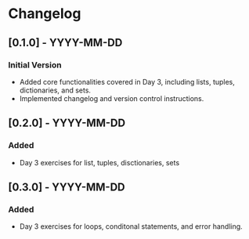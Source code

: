 # Changelog 
## [0.1.0] - YYYY-MM-DD 
### Initial Version
- Added core functionalities covered in Day 3, including lists, tuples, dictionaries, and sets.
- Implemented changelog and version control instructions.

## [0.2.0] - YYYY-MM-DD
### Added
- Day 3 exercises for list, tuples, disctionaries, sets

## [0.3.0] - YYYY-MM-DD
### Added
- Day 3 exercises for loops, conditonal statements, and error handling.